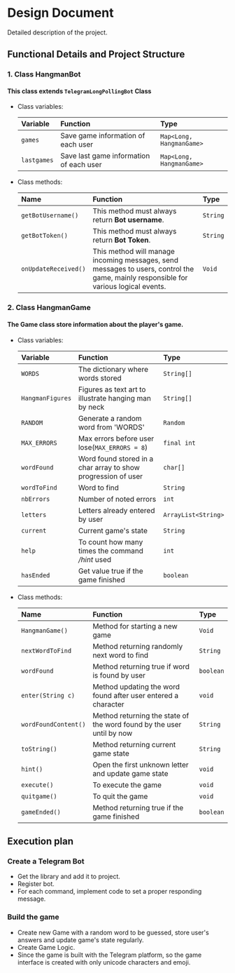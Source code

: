 # Design Document

Detailed description of the project.





## Functional Details and Project Structure

### 1. Class HangmanBot

#### This class extends `TelegramLongPollingBot` Class

- Class variables:
  
  | Variable    | Function                           | Type                       |
  | :--------   | :----------------------------------| :------------------------- |
  | `games`  | Save game information of each user | `Map<Long, HangmanGame>`    |
  |`lastgames`  | Save last game information of each user | `Map<Long, HangmanGame>`  |


- Class methods:
  
  | Name         | Function                           | Type                                                                |
  | :--------    | :-------                           | :------------------------- |
  | `getBotUsername()`   | This method must always return **Bot username**.                                       | `String` |
  | `getBotToken()`   | This method must always return **Bot Token**.                                             | `String` |
  | `onUpdateReceived()`   | This method will manage incoming messages, send messages to users, control the game, mainly responsible for various logical events. | `Void` |

### 2. Class HangmanGame

#### The Game class store information about the player's game.
- Class variables:

  | Variable    | Function                           | Type                       |
  | :--------   | :----------------------------------| :------------------------- |
  | `WORDS`      |  The dictionary where words stored       | `String[]`               |
  | `HangmanFigures`      | Figures as text art to illustrate hanging man by neck      | `String[]`               |
  | `RANDOM`  | Generate a random word from 'WORDS' |`Random`  |
  | `MAX_ERRORS`    |  Max errors before user lose(`MAX_ERRORS = 8`)   | `final int`  |
  | `wordFound`      | Word found stored in a char array to show progression of user       | `char[]`               |
  | `wordToFind`      | Word to  find       | `String`               |
  | `nbErrors`    | Number of noted errors   | `int`               |
  | `letters`     | Letters already entered by user   | `ArrayList<String>`   |
  | `current`      | Current game's state      | `String`    |
  | `help`        | To count how many times the command */hint* used | `int`|
  | `hasEnded`    | Get value true if the game finished | `boolean` | 



- Class methods:

  | Name         | Function                           | Type                                                                |
  | :--------    | :-------                           | :------------------------- |
  | `HangmanGame()`   | Method for starting a new game                                    | `Void` |
  | `nextWordToFind`   | Method returning randomly next word to find                                   | `String` |
  | `wordFound`   | Method returning true if word is found by user                                          | `boolean` |
  | `enter(String c)`   |    Method updating the word found after user entered a character | `void` |
  | `wordFoundContent()`   | Method returning the state of the word found by the user until by now | `String` |
  | `toString()`   | Method returning current game state                                            | `String` |
  | `hint()`   | Open the first unknown letter and update game state  | `void` |
  | `execute()`   | To execute the game   | `void`  |
  | `quitgame()`  | To quit the game  | `void`  |
  | `gameEnded()` | Method returning true if the game finished | `boolean` |



## Execution plan

### Create a Telegram Bot

- Get the library and add it to project.
- Register bot.
- For each command, implement code to set a proper responding message.

### Build the game

- Create new Game with a random word to be guessed, store user's answers and update game's state regularly.
- Create Game Logic.
- Since the game is built with the Telegram platform, so the game interface is created with only unicode characters and emoji.
